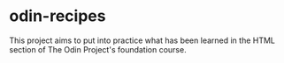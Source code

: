 # odin-recipes
This project aims to put into practice what has been learned in the HTML section of The Odin Project's foundation course.
